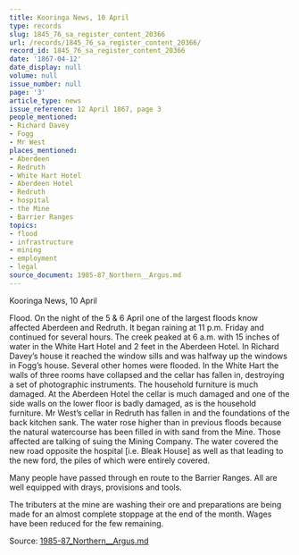 ```yaml
---
title: Kooringa News, 10 April
type: records
slug: 1845_76_sa_register_content_20366
url: /records/1845_76_sa_register_content_20366/
record_id: 1845_76_sa_register_content_20366
date: '1867-04-12'
date_display: null
volume: null
issue_number: null
page: '3'
article_type: news
issue_reference: 12 April 1867, page 3
people_mentioned:
- Richard Davey
- Fogg
- Mr West
places_mentioned:
- Aberdeen
- Redruth
- White Hart Hotel
- Aberdeen Hotel
- Redruth
- hospital
- the Mine
- Barrier Ranges
topics:
- flood
- infrastructure
- mining
- employment
- legal
source_document: 1985-87_Northern__Argus.md
---
```


Kooringa News, 10 April

Flood.  On the night of the 5 & 6 April one of the largest floods know affected Aberdeen and Redruth.  It began raining at 11 p.m. Friday and continued for several hours.  The creek peaked at 6 a.m. with 15 inches of water in the White Hart Hotel and 2 feet in the Aberdeen Hotel.  In Richard Davey’s house it reached the window sills and was halfway up the windows in Fogg’s house.  Several other homes were flooded.  In the White Hart the walls of three rooms have collapsed and the cellar has fallen in, destroying a set of photographic instruments.  The household furniture is much damaged.  At the Aberdeen Hotel the cellar is much damaged and one of the side walls on the lower floor is badly damaged, as is the household furniture.  Mr West’s cellar in Redruth has fallen in and the foundations of the back kitchen sank.  The water rose higher than in previous floods because the natural watercourse has been filled in with sand from the Mine.  Those affected are talking of suing the Mining Company.  The water covered the new road opposite the hospital [i.e. Bleak House] as well as that leading to the new ford, the piles of which were entirely covered.

Many people have passed through en route to the Barrier Ranges.  All are well equipped with drays, provisions and tools.

The tributers at the mine are washing their ore and preparations are being made for an almost complete stoppage at the end of the month.  Wages have been reduced for the few remaining.

Source: [1985-87_Northern__Argus.md](/downloads/markdown/1985-87_Northern__Argus.md)

